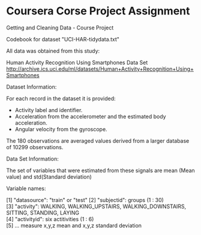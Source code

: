 Coursera Corse Project Assignment
===============

Getting and Cleaning Data - Course Project

Codebook for dataset "UCI-HAR-tidydata.txt"

All data was obtained from this study:

Human Activity Recognition Using Smartphones Data Set 
http://archive.ics.uci.edu/ml/datasets/Human+Activity+Recognition+Using+Smartphones 

Dataset Information:

For each record in the dataset it is provided: 
- Activity label and identifier.
- Acceleration from the accelerometer and the estimated body acceleration. 
- Angular velocity from the gyroscope. 

The 180 observations are averaged values derived from a larger database of 10299 observations.

Data Set Information:

The set of variables that were estimated from these signals are mean (Mean value) and std(Standard deviation)

Variable names:

 [1] "datasource":	"train" or "test"
 [2] "subjectid":	groups (1 : 30)                                                        
 [3] "activity":	WALKING, WALKING_UPSTAIRS, WALKING_DOWNSTAIRS, SITTING, STANDING, LAYING                                                              
 [4] "activityid":	six actitivities (1 : 6)                                                       
 [5] ...
     measure x,y,z mean and x,y,z standard deviation
	 


